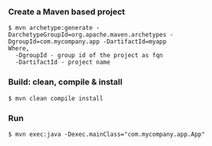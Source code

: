 ### Create a Maven based project
    $ mvn archetype:generate -DarchetypeGroupId=org.apache.maven.archetypes -DgroupId=com.mycompany.app -DartifactId=myapp
    Where,
      -DgroupId - group id of the project as fqn
      -DartifactId - project name

### Build: clean, compile & install
    
    $ mvn clean compile install

### Run
    $ mvn exec:java -Dexec.mainClass="com.mycompany.app.App"
